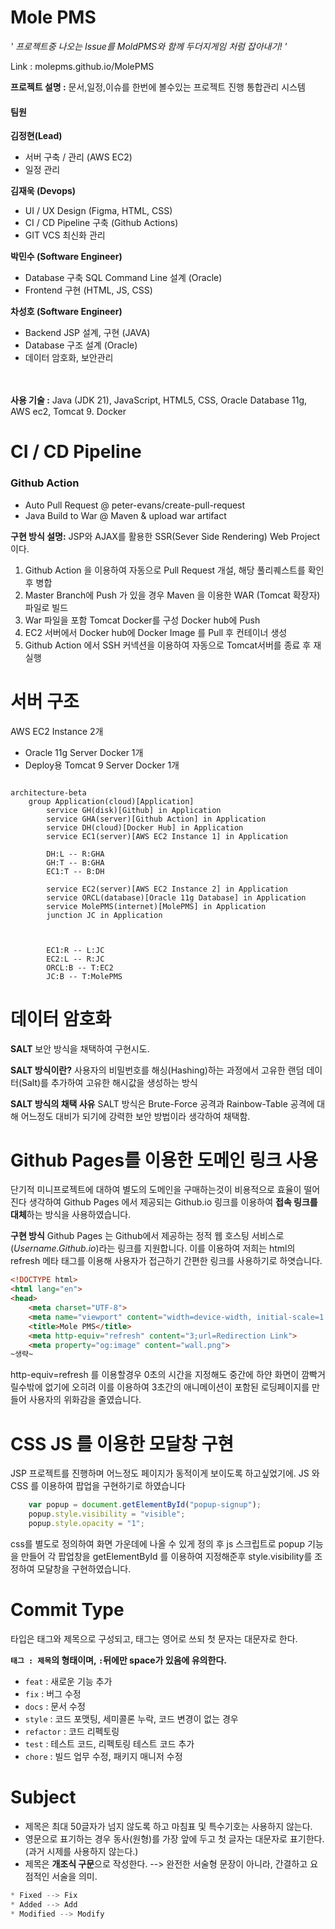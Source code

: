 # Mole PMS
*' 프로젝트중 나오는 Issue를 MoldPMS와 함께 두더지게임 처럼 잡아내기! '*

Link : molepms.github.io/MolePMS

**프로젝트 설명 :** 문서,일정,이슈를 한번에 볼수있는 프로젝트 진행 통합관리 시스템
<br>
#### 팀원 
**김정현(Lead)**
- 서버 구축 / 관리 (AWS EC2)
- 일정 관리

**김재욱 (Devops)**
- UI / UX Design (Figma, HTML, CSS)
- CI / CD Pipeline 구축 (Github Actions)
- GIT VCS 최신화 관리

**박민수 (Software Engineer)**
- Database 구축 SQL Command Line 설계 (Oracle)
- Frontend 구현 (HTML, JS, CSS)

**차성호 (Software Engineer)**
- Backend JSP 설계, 구현 (JAVA)
- Database 구조 설계 (Oracle)
- 데이터 암호화, 보안관리

<br><br>
**사용 기술 :** Java (JDK 21),  JavaScript,  HTML5,  CSS,  Oracle Database 11g,  AWS ec2,  Tomcat 9. Docker
<br>

# CI / CD Pipeline
### Github Action
- Auto Pull Request @  peter-evans/create-pull-request
- Java Build to War @ Maven & upload war artifact

**구현 방식 설명:** JSP와 AJAX를 활용한 SSR(Sever Side Rendering) Web Project 이다. 
1. Github Action 을 이용하여 자동으로 Pull Request 개설, 해당 풀리퀘스트를 확인 후 병합
2. Master Branch에 Push 가 있을 경우 Maven 을 이용한 WAR (Tomcat 확장자) 파일로 빌드
3. War 파일을 포함 Tomcat Docker를 구성 Docker hub에 Push
4. EC2 서버에서 Docker hub에 Docker Image 를 Pull 후 컨테이너 생성
5. Github Action 에서 SSH 커넥션을 이용하여 자동으로 Tomcat서버를 종료 후 재실행

# 서버 구조

AWS EC2 Instance 2개 
- Oracle 11g Server Docker 1개
- Deploy용 Tomcat 9 Server Docker 1개

```mermaid

architecture-beta
	group Application(cloud)[Application]
		service GH(disk)[Github] in Application
		service GHA(server)[Github Action] in Application
		service DH(cloud)[Docker Hub] in Application
		service EC1(server)[AWS EC2 Instance 1] in Application

		DH:L -- R:GHA
		GH:T -- B:GHA
		EC1:T -- B:DH

		service EC2(server)[AWS EC2 Instance 2] in Application
		service ORCL(database)[Oracle 11g Database] in Application
		service MolePMS(internet)[MolePMS] in Application
		junction JC in Application



		EC1:R -- L:JC
		EC2:L -- R:JC
		ORCL:B -- T:EC2
		JC:B -- T:MolePMS
```

# 데이터 암호화

**SALT** 보안 방식을 채택하여 구현시도.

**SALT 방식이란?**
사용자의 비밀번호를 해싱(Hashing)하는 과정에서 고유한 랜덤 데이터(Salt)를 추가하여 고유한 해시값을 생성하는 방식

**SALT 방식의 채택 사유**
SALT 방식은 Brute-Force 공격과 Rainbow-Table 공격에 대해 어느정도 대비가 되기에 강력한 보안 방법이라 생각하여 채택함.

# Github Pages를 이용한 도메인 링크 사용

단기적 미니프로젝트에 대하여 별도의 도메인을 구매하는것이 비용적으로 효율이 떨어진다 생각하여 Github Pages 에서 제공되는 Github.io 링크를 이용하여 **접속 링크를 대체**하는 방식을 사용하였습니다.

**구현 방식**
	Github Pages 는 Github에서 제공하는 정적 웹 호스팅 서비스로 (*Username.Github.io*)라는 링크를 지원합니다. 
	이를 이용하여 저희는 html의 refresh 메타 태그를 이용해 사용자가 접근하기 간편한 링크를 사용하기로 하엿습니다.
	
```HTML
<!DOCTYPE html>
<html lang="en">
<head>
    <meta charset="UTF-8">
    <meta name="viewport" content="width=device-width, initial-scale=1.0">
    <title>Mole PMS</title>
    <meta http-equiv="refresh" content="3;url=Redirection Link">
    <meta property="og:image" content="wall.png">
~생략~
```

http-equiv=refresh 를 이용할경우 0초의 시간을 지정해도 중간에 하얀 화면이 깜빡거릴수밖에 없기에 오히려 이를 이용하여 3초간의 애니메이션이 포함된 로딩페이지를 만들어 사용자의 위화감을 줄였습니다.

# CSS JS 를 이용한 모달창 구현

JSP 프로젝트를 진행하며 어느정도 페이지가 동적이게 보이도록 하고싶었기에. JS 와 CSS 를 이용하여 팝업을 구현하기로 하였습니다

```js
    var popup = document.getElementById("popup-signup");
    popup.style.visibility = "visible";
    popup.style.opacity = "1";  
```

css를 별도로 정의하여 화면 가운데에 나올 수 있게 정의 후
js 스크립트로 popup 기능을 만들어 각 팝업창을 getElementById 를 이용하여 지정해준후 style.visibility를 조정하여 모달창을 구현하였습니다.
# Commit Type

타입은 태그와 제목으로 구성되고, 태그는 영어로 쓰되 첫 문자는 대문자로 한다.

**`태그 : 제목`의 형태이며, `:`뒤에만 space가 있음에 유의한다.**

- `feat` : 새로운 기능 추가
- `fix` : 버그 수정
- `docs` : 문서 수정
- `style` : 코드 포맷팅, 세미콜론 누락, 코드 변경이 없는 경우
- `refactor` : 코드 리펙토링
- `test` : 테스트 코드, 리펙토링 테스트 코드 추가
- `chore` : 빌드 업무 수정, 패키지 매니저 수정

# Subject

- 제목은 최대 50글자가 넘지 않도록 하고 마침표 및 특수기호는 사용하지 않는다.
- 영문으로 표기하는 경우 동사(원형)를 가장 앞에 두고 첫 글자는 대문자로 표기한다.(과거 시제를 사용하지 않는다.)
- 제목은 **개조식 구문**으로 작성한다. --> 완전한 서술형 문장이 아니라, 간결하고 요점적인 서술을 의미.

```jsx
* Fixed --> Fix
* Added --> Add
* Modified --> Modify

```

